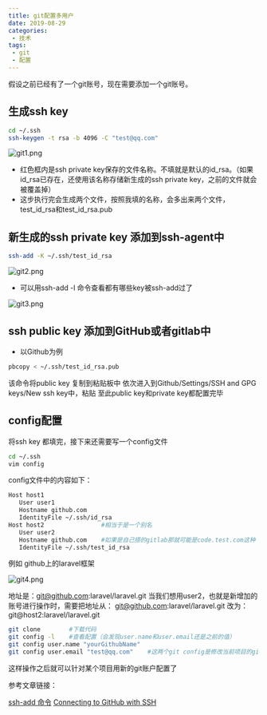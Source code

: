 ```yaml
---
title: git配置多用户
date: 2019-08-29
categories:
 - 技术
tags:
 - git
 - 配置
---
```


假设之前已经有了一个git账号，现在需要添加一个git账号。

## 生成ssh key

 ```bash
 cd ~/.ssh
 ssh-keygen -t rsa -b 4096 -C "test@qq.com"
 ```

![git1.png](/img/git/git1.png)

* 红色框内是ssh private key保存的文件名称。不填就是默认的id_rsa。（如果id_rsa已存在，还使用该名称存储新生成的ssh private key，之前的文件就会被覆盖掉）
* 这步执行完会生成两个文件，按照我填的名称，会多出来两个文件，test_id_rsa和test_id_rsa.pub

## 新生成的ssh private key 添加到ssh-agent中

 ```bash
 ssh-add -K ~/.ssh/test_id_rsa
 ```

![git2.png](/img/git/git2.png)

* 可以用ssh-add -l 命令查看都有哪些key被ssh-add过了

![git3.png](/img/git/git3.png)

## ssh public key 添加到GitHub或者gitlab中
* 以Github为例

```bash
pbcopy < ~/.ssh/test_id_rsa.pub
```
该命令将public key 复制到粘贴板中
依次进入到Github/Settings/SSH and GPG keys/New ssh key中，粘贴
至此public key和private key都配置完毕

## config配置
将ssh key 都填完，接下来还需要写一个config文件

```bash
cd ~/.ssh
vim config
```
config文件中的内容如下：

```bash
Host host1
   User user1
   Hostname github.com
   IdentityFile ~/.ssh/id_rsa
Host host2                #相当于是一个别名
   User user2
   Hostname github.com    #如果是自己搭的gitlab那就可能是code.test.com这种
   IdentityFile ~/.ssh/test_id_rsa
```
例如 github上的laravel框架

![git4.png](/img/git/git4.png)

地址是：git@github.com:laravel/laravel.git
当我们想用user2，也就是新增加的账号进行操作时，需要把地址从：
git@github.com:laravel/laravel.git 改为：
git@host2:laravel/laravel.git

```bash
git clone        #下载代码
git config -l    #查看配置（会发现user.name和user.email还是之前的值）
git config user.name "yourGithubName"
git config user.email "test@qq.com"    #这两个git config是修改当前项目的git配置
```
这样操作之后就可以针对某个项目用新的git账户配置了

参考文章链接：

[ssh-add 命令][1]
[Connecting to GitHub with SSH][2]


[1]: https://www.jianshu.com/p/0c6719f33fb9
[2]: https://help.github.com/en/articles/connecting-to-github-with-ssh